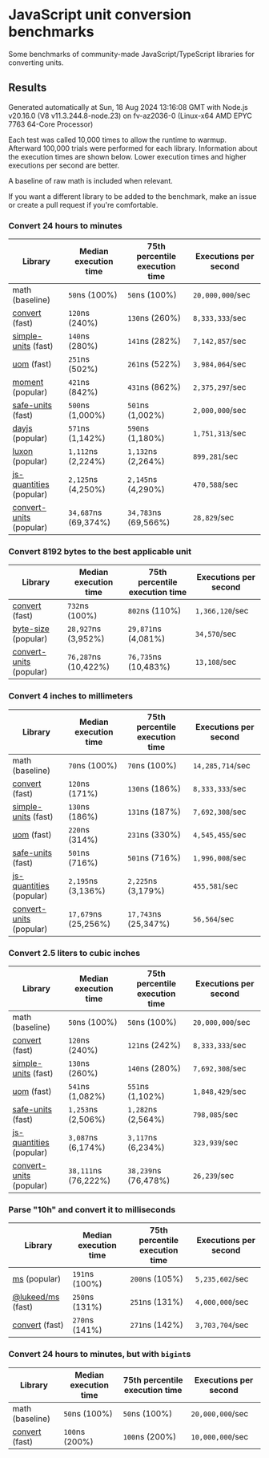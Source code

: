 # JavaScript unit conversion benchmarks

Some benchmarks of community-made JavaScript/TypeScript libraries for converting units.

## Results

<!-- beginblock(results) -->

Generated automatically at Sun, 18 Aug 2024 13:16:08 GMT with Node.js v20.16.0 (V8 v11.3.244.8-node.23) on fv-az2036-0 (Linux-x64 AMD EPYC 7763 64-Core Processor)

Each test was called 10,000 times to allow the runtime to warmup.
Afterward 100,000 trials were performed for each library.
Information about the execution times are shown below.
Lower execution times and higher executions per second are better.

A baseline of raw math is included when relevant.

If you want a different library to be added to the benchmark, make an issue or create a pull request if you're comfortable.

### Convert 24 hours to minutes

| Library                                                            | Median execution time | 75th percentile execution time | Executions per second |
| ------------------------------------------------------------------ | --------------------- | ------------------------------ | --------------------- |
| math (baseline)                                                    | `50`ns (100%)         | `50`ns (100%)                  | `20,000,000`/sec      |
| [convert](https://npmjs.com/package/convert) (fast)                | `120`ns (240%)        | `130`ns (260%)                 | `8,333,333`/sec       |
| [simple-units](https://npmjs.com/package/simple-units) (fast)      | `140`ns (280%)        | `141`ns (282%)                 | `7,142,857`/sec       |
| [uom](https://npmjs.com/package/uom) (fast)                        | `251`ns (502%)        | `261`ns (522%)                 | `3,984,064`/sec       |
| [moment](https://npmjs.com/package/moment) (popular)               | `421`ns (842%)        | `431`ns (862%)                 | `2,375,297`/sec       |
| [safe-units](https://npmjs.com/package/safe-units) (fast)          | `500`ns (1,000%)      | `501`ns (1,002%)               | `2,000,000`/sec       |
| [dayjs](https://npmjs.com/package/dayjs) (popular)                 | `571`ns (1,142%)      | `590`ns (1,180%)               | `1,751,313`/sec       |
| [luxon](https://npmjs.com/package/luxon) (popular)                 | `1,112`ns (2,224%)    | `1,132`ns (2,264%)             | `899,281`/sec         |
| [js-quantities](https://npmjs.com/package/js-quantities) (popular) | `2,125`ns (4,250%)    | `2,145`ns (4,290%)             | `470,588`/sec         |
| [convert-units](https://npmjs.com/package/convert-units) (popular) | `34,687`ns (69,374%)  | `34,783`ns (69,566%)           | `28,829`/sec          |

### Convert 8192 bytes to the best applicable unit

| Library                                                            | Median execution time | 75th percentile execution time | Executions per second |
| ------------------------------------------------------------------ | --------------------- | ------------------------------ | --------------------- |
| [convert](https://npmjs.com/package/convert) (fast)                | `732`ns (100%)        | `802`ns (110%)                 | `1,366,120`/sec       |
| [byte-size](https://npmjs.com/package/byte-size) (popular)         | `28,927`ns (3,952%)   | `29,871`ns (4,081%)            | `34,570`/sec          |
| [convert-units](https://npmjs.com/package/convert-units) (popular) | `76,287`ns (10,422%)  | `76,735`ns (10,483%)           | `13,108`/sec          |

### Convert 4 inches to millimeters

| Library                                                            | Median execution time | 75th percentile execution time | Executions per second |
| ------------------------------------------------------------------ | --------------------- | ------------------------------ | --------------------- |
| math (baseline)                                                    | `70`ns (100%)         | `70`ns (100%)                  | `14,285,714`/sec      |
| [convert](https://npmjs.com/package/convert) (fast)                | `120`ns (171%)        | `130`ns (186%)                 | `8,333,333`/sec       |
| [simple-units](https://npmjs.com/package/simple-units) (fast)      | `130`ns (186%)        | `131`ns (187%)                 | `7,692,308`/sec       |
| [uom](https://npmjs.com/package/uom) (fast)                        | `220`ns (314%)        | `231`ns (330%)                 | `4,545,455`/sec       |
| [safe-units](https://npmjs.com/package/safe-units) (fast)          | `501`ns (716%)        | `501`ns (716%)                 | `1,996,008`/sec       |
| [js-quantities](https://npmjs.com/package/js-quantities) (popular) | `2,195`ns (3,136%)    | `2,225`ns (3,179%)             | `455,581`/sec         |
| [convert-units](https://npmjs.com/package/convert-units) (popular) | `17,679`ns (25,256%)  | `17,743`ns (25,347%)           | `56,564`/sec          |

### Convert 2.5 liters to cubic inches

| Library                                                            | Median execution time | 75th percentile execution time | Executions per second |
| ------------------------------------------------------------------ | --------------------- | ------------------------------ | --------------------- |
| math (baseline)                                                    | `50`ns (100%)         | `50`ns (100%)                  | `20,000,000`/sec      |
| [convert](https://npmjs.com/package/convert) (fast)                | `120`ns (240%)        | `121`ns (242%)                 | `8,333,333`/sec       |
| [simple-units](https://npmjs.com/package/simple-units) (fast)      | `130`ns (260%)        | `140`ns (280%)                 | `7,692,308`/sec       |
| [uom](https://npmjs.com/package/uom) (fast)                        | `541`ns (1,082%)      | `551`ns (1,102%)               | `1,848,429`/sec       |
| [safe-units](https://npmjs.com/package/safe-units) (fast)          | `1,253`ns (2,506%)    | `1,282`ns (2,564%)             | `798,085`/sec         |
| [js-quantities](https://npmjs.com/package/js-quantities) (popular) | `3,087`ns (6,174%)    | `3,117`ns (6,234%)             | `323,939`/sec         |
| [convert-units](https://npmjs.com/package/convert-units) (popular) | `38,111`ns (76,222%)  | `38,239`ns (76,478%)           | `26,239`/sec          |

### Parse "10h" and convert it to milliseconds

| Library                                                   | Median execution time | 75th percentile execution time | Executions per second |
| --------------------------------------------------------- | --------------------- | ------------------------------ | --------------------- |
| [ms](https://npmjs.com/package/ms) (popular)              | `191`ns (100%)        | `200`ns (105%)                 | `5,235,602`/sec       |
| [@lukeed/ms](https://npmjs.com/package/@lukeed/ms) (fast) | `250`ns (131%)        | `251`ns (131%)                 | `4,000,000`/sec       |
| [convert](https://npmjs.com/package/convert) (fast)       | `270`ns (141%)        | `271`ns (142%)                 | `3,703,704`/sec       |

### Convert 24 hours to minutes, but with `bigint`s

| Library                                             | Median execution time | 75th percentile execution time | Executions per second |
| --------------------------------------------------- | --------------------- | ------------------------------ | --------------------- |
| math (baseline)                                     | `50`ns (100%)         | `50`ns (100%)                  | `20,000,000`/sec      |
| [convert](https://npmjs.com/package/convert) (fast) | `100`ns (200%)        | `100`ns (200%)                 | `10,000,000`/sec      |

<!-- endblock(results) -->
